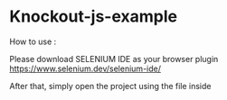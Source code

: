 # Knockout-js-example

How to use :

Please download SELENIUM IDE as your browser plugin
https://www.selenium.dev/selenium-ide/

After that, simply open the project using the file inside
